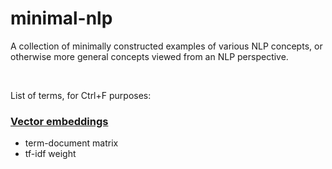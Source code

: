 # minimal-nlp

A collection of minimally constructed examples of various NLP concepts, or otherwise more general concepts viewed from an NLP perspective. 

&nbsp;

List of terms, for Ctrl+F purposes:
### [Vector embeddings](https://github.com/rumbata2/minimal-nlp/blob/master/Vector%20Embeddings.md)
- term-document matrix
- tf-idf weight